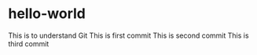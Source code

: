 # hello-world
This is to understand Git
This is first commit
This is second commit
This is third commit
